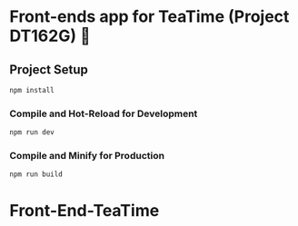 #  Front-ends app for TeaTime (Project DT162G) :penguin:

## Project Setup

```sh
npm install
```

### Compile and Hot-Reload for Development

```sh
npm run dev
```

### Compile and Minify for Production

```sh
npm run build
```
# Front-End-TeaTime
